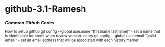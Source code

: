 # github-3.1-Ramesh
_**Common Github Codes**_

<sub> 
 How to setup github
git config --global user.name “[firstname lastname]” - set a name that is identifiable for credit when review version history
git config --global user.email “[valid-email]”  - set an email address that will be associated with each history marker
